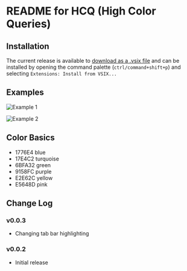 # README for HCQ (High Color Queries)

## Installation
The current release is available to [download as a .vsix file](https://github.com/dzsquared/high-color-queries/releases/download/v0.0.3/hcq--high-color-queries--0.0.3.vsix) and can be installed by opening the command palette (`ctrl/command+shift+p`) and selecting `Extensions: Install from VSIX...`

## Examples

![Example 1](https://raw.githubusercontent.com/dzsquared/high-color-queries/master/images/hcq_example1.PNG)

![Example 2](https://raw.githubusercontent.com/dzsquared/high-color-queries/master/images/hcq_example2.PNG)

## Color Basics
- 1776E4 blue
- 17E4C2 turquoise
- 6BFA32 green
- 9158FC purple
- E2E62C yellow
- E5648D pink

## Change Log

### v0.0.3
- Changing tab bar highlighting

### v0.0.2
- Initial release
